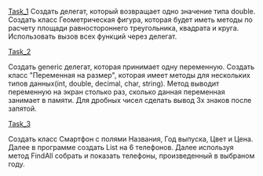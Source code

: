 [Task_1](https://github.com/nomadpyn/CSharp_Lessons/tree/master/9.%20Delegate/Task_1)
 Создать делегат, который возвращает одно значение типа double. Создать класс Геометрическая фигура, которая будет иметь методы по расчету площади равностороннего треугольника, квадрата и круга. Использовать вызов всех функций через делегат.

[Task_2](https://github.com/nomadpyn/CSharp_Lessons/tree/master/9.%20Delegate/Task_2)

 Создать generic делегат, которая принимает одну переменную. Создать класс "Переменная на размер", которая имеет методы для нескольких типов данных(int, double, decimal, char, string). Метод выводит переменную на экран столько раз, сколько данная переменная занимает в памяти. Для дробных чисел сделать вывод 3х знаков после запятой.

[Task_3](https://github.com/nomadpyn/CSharp_Lessons/tree/master/9.%20Delegate/Task_3)

 Создать класс Смартфон с полями Названия, Год выпуска, Цвет и Цена.  Далее в программе создать List на 6 телефонов. Далее используя метод FindAll собрать и показать телефоны, произведенный в выбраном году.